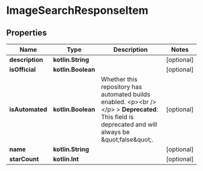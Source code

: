 # ImageSearchResponseItem

## Properties

| Name            | Type               | Description                                                                                                                                                                   | Notes      |
|-----------------|--------------------|-------------------------------------------------------------------------------------------------------------------------------------------------------------------------------|------------|
| **description** | **kotlin.String**  |                                                                                                                                                                               | [optional] |
| **isOfficial**  | **kotlin.Boolean** |                                                                                                                                                                               | [optional] |
| **isAutomated** | **kotlin.Boolean** | Whether this repository has automated builds enabled.  &lt;p&gt;&lt;br /&gt;&lt;/p&gt;  &gt; **Deprecated**: This field is deprecated and will always be \&quot;false\&quot;. | [optional] |
| **name**        | **kotlin.String**  |                                                                                                                                                                               | [optional] |
| **starCount**   | **kotlin.Int**     |                                                                                                                                                                               | [optional] |



